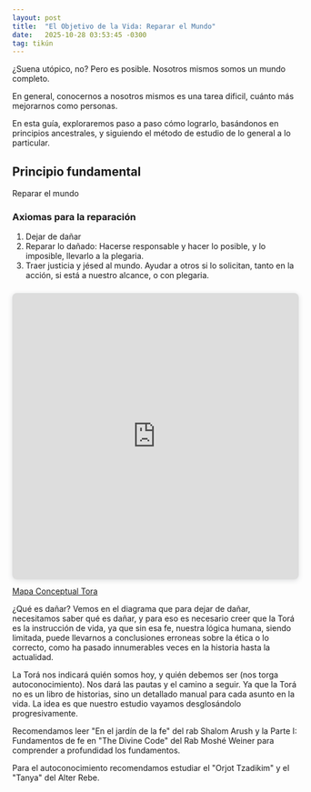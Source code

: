 ```yaml
---
layout: post
title:  "El Objetivo de la Vida: Reparar el Mundo"
date:   2025-10-28 03:53:45 -0300
tag: tikún
---
```

¿Suena utópico, no? Pero es posible. Nosotros mismos somos un mundo completo.

En general, conocernos a nosotros mismos es una tarea dificil, cuánto más mejorarnos como personas.

En esta guía, exploraremos paso a paso cómo lograrlo, basándonos en principios ancestrales, y siguiendo el método de estudio de lo general a lo particular.

## Principio fundamental

 Reparar el mundo

### Axiomas para la reparación
1. Dejar de dañar
2. Reparar lo dañado: Hacerse responsable y hacer lo posible, y lo imposible, llevarlo a la plegaria.
3. Traer justicia y jésed al mundo. Ayudar a otros si lo solicitan, tanto en la acción, si está a nuestro alcance, o con plegaria.

<div style="border-radius: 8px; box-shadow: rgba(63, 69, 81, 0.16) 0px 2px 8px 0px; height: 0px; margin-bottom: 0.9em; margin-top: 1.6em; overflow: hidden; padding-bottom: 0px; padding-top: 100%; position: relative; width: 100%; will-change: transform;">
  <iframe allow="fullscreen" allowfullscreen="allowfullscreen" loading="lazy" src="https://www.canva.com/design/DAE2TEO6doY/Zz1L3SKQSf0lEuXICmbrDQ/view?embed" style="border: none; height: 100%; left: 0; margin: 0; padding: 0; position: absolute; top: 0; width: 100%;">
  </iframe>
</div>
<a href="https://www.canva.com/design/DAE2TEO6doY/Zz1L3SKQSf0lEuXICmbrDQ/view?utm_content=DAE2TEO6doY&amp;utm_campaign=designshare&amp;utm_medium=embeds&amp;utm_source=link" rel="noopener" target="_blank">Mapa Conceptual Tora</a>

¿Qué es dañar?
Vemos en el diagrama que para dejar de dañar, necesitamos saber qué es dañar, y para eso es necesario creer que la Torá es la instrucción de vida, ya que sin esa fe, nuestra lógica humana, siendo limitada, puede llevarnos a conclusiones erroneas sobre la ética o lo correcto, como ha pasado innumerables veces en la historia hasta la actualidad.

La Torá nos indicará quién somos hoy, y quién debemos ser (nos torga autoconocimiento). Nos dará las pautas y el camino a seguir. Ya que la Torá no es un libro de historias, sino un detallado manual para cada asunto en la vida. La idea es que nuestro estudio vayamos desglosándolo progresivamente.

Recomendamos leer "En el jardín de la fe" del rab Shalom Arush y la Parte I: Fundamentos de fe en "The Divine Code" del Rab Moshé Weiner para comprender a profundidad los fundamentos.

Para el autoconocimiento recomendamos estudiar el "Orjot Tzadikim" y el "Tanya" del Alter Rebe.
